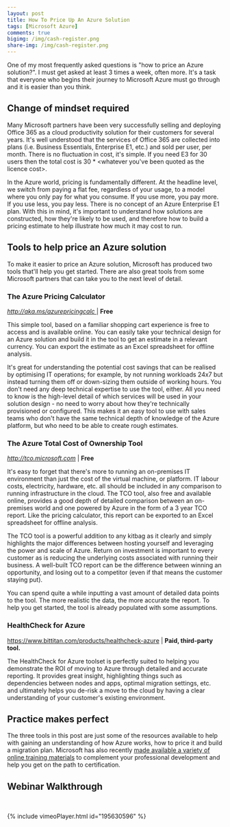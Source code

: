 ```yaml
---
layout: post
title: How To Price Up An Azure Solution
tags: [Microsoft Azure]
comments: true
bigimg: /img/cash-register.png
share-img: /img/cash-register.png
---
```


One of my most frequently asked questions is "how to price an Azure solution?". I must get asked at least 3 times a week, often more. It's a task that everyone who begins their journey to Microsoft Azure must go through and it is easier than you think.

<h2>Change of mindset required</h2>
Many Microsoft partners have been very successfully selling and deploying Office 365 as a cloud productivity solution for their customers for several years. It's well understood that the services of Office 365 are collected into plans (i.e. Business Essentials, Enterprise E1, etc.) and sold per user, per month. There is no fluctuation in cost, it's simple. If you need E3 for 30 users then the total cost&nbsp;is 30 * &lt;whatever you've been quoted as the licence cost&gt;.

In the Azure world, pricing is fundamentally different. At the headline level, we switch from paying a flat fee, regardless of your usage, to a model where you only pay for what you consume. If you use more, you pay more. If you use less, you pay less. There is no concept of an Azure Enterprise E1 plan. With this in mind, it's important to understand how solutions are constructed, how they're likely to be used, and therefore how to build a pricing estimate to help illustrate how much it may cost to run.
<h2>Tools to help price an Azure solution</h2>
To make it easier to price an Azure solution, Microsoft has produced two tools that'll help you get started. There are also great tools from some Microsoft partners that can take you to the next level of detail.
<h3>The Azure Pricing Calculator</h3>
<a href="http://aka.ms/azurepricingcalc"><em>http://aka.ms/azurepricingcalc </em></a>| <strong>Free</strong>

This simple tool, based on a familiar shopping cart experience is free to access and is available online. You can easily take your technical design for an Azure solution and build it in the tool to get an estimate in a relevant currency. You can export the estimate as an Excel spreadsheet for offline analysis.

It's great for understanding the potential cost savings that can be realised by optimising IT operations; for example, by not running workloads 24x7 but instead turning them off or down-sizing them outside of working hours. You don't need any deep technical expertise to use the tool, either. All you need to know is the high-level detail of which services will be used in your solution design - no need to worry about how they're technically provisioned or configured. This makes it an easy tool to use with sales teams who don't have the same technical depth of knowledge of the Azure platform, but who need to be able to create rough estimates.
<h3>The Azure Total Cost of Ownership Tool</h3>
<em><a href="http://tco.microsoft.com">http://tco.microsoft.com</a>&nbsp;</em>| <strong>Free</strong>

It's easy to forget that there's more to running an on-premises IT environment than just the cost of the virtual machine, or platform. IT labour costs, electricity, hardware, etc. all should be included in any comparison to running infrastructure in the cloud. The TCO tool, also free and available online, provides a good depth of detailed comparison between an on-premises world and one powered by Azure in the form of a 3 year TCO report.&nbsp;Like the pricing calculator, this report can be exported to an Excel spreadsheet for offline analysis.

The TCO tool is a powerful addition to any kitbag as it clearly and simply highlights the major differences between hosting yourself&nbsp;and leveraging the power and scale of Azure. Return on investment is important to every customer as is reducing the underlying costs associated with running their business. A well-built TCO report can be the difference between winning an opportunity, and losing out to a competitor (even if that means the customer staying put).

You can spend quite a while inputting a vast amount of detailed data points to the tool. The more realistic the data, the more accurate the report. To help you get started, the tool is already populated with some assumptions.
<h3>HealthCheck for Azure</h3>
<a href="https://www.bittitan.com/products/healthcheck-azure">https://www.bittitan.com/products/healthcheck-azure</a> | <strong>Paid, third-party tool.</strong>

The HealthCheck for Azure toolset is perfectly suited to helping you demonstrate the ROI of moving to Azure through detailed and accurate reporting. It provides great insight, highlighting things such as dependencies between nodes and apps, optimal migration settings, etc. and ultimately helps you de-risk a move to the cloud by having a clear understanding of your customer's existing environment.
<h2>Practice makes perfect</h2>
The three tools in this post are just some of the resources available to help with gaining an understanding of how Azure works, how to price it and build a migration plan. Microsoft has also recently <a href="http://openedx.microsoft.com">made available a variety of online training materials</a> to complement your professional development and help you get on the path to certification.
<h2>Webinar Walkthrough</h2>
&nbsp;

{% include vimeoPlayer.html id="195630596" %}